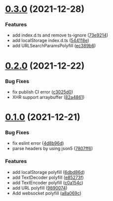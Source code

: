 # [0.3.0](https://gitee.com/originjs/openharmony-polyfill/compare/v0.2.0...v0.3.0) (2021-12-28)


### Features

* add index.d.ts and remove ts-ignore ([73e9214](https://gitee.com/originjs/openharmony-polyfill/commits/73e9214dac56389b1d6cf4fcee246243c241996b))
* add localStorage index.d.ts ([544118e](https://gitee.com/originjs/openharmony-polyfill/commits/544118e157273dd15ebae4425a27b2142285d6b2))
* add URLSearchParamsPolyfill ([ec389b6](https://gitee.com/originjs/openharmony-polyfill/commits/ec389b649fc0a616144b3d4bda7cc5942bb361ea))



# [0.2.0](https://gitee.com/originjs/openharmony-polyfill/compare/v0.1.0...v0.2.0) (2021-12-22)


### Bug Fixes

* fix publish CI error ([c3025d0](https://gitee.com/originjs/openharmony-polyfill/commits/c3025d06cff7bdc81fca8550008915e7c1447641))
* XHR support arraybuffer ([82a4861](https://gitee.com/originjs/openharmony-polyfill/commits/82a4861e4a8312df498cc61aa66ea1b3f2489217))



# [0.1.0](https://gitee.com/originjs/openharmony-polyfill/compare/e85273fa84d90e10c9d1651b097dbbdb5fb0ec39...v0.1.0) (2021-12-21)


### Bug Fixes

* fix eslint error ([4d8b96d](https://gitee.com/originjs/openharmony-polyfill/commits/4d8b96d2e90d5f600343fc812701e37c796291ab))
* parse headers by using json5 ([7807ff6](https://gitee.com/originjs/openharmony-polyfill/commits/7807ff6c99d646742630fb4dd44433e447132ce1))


### Features

* add localStorage polyfill ([6dbd86d](https://gitee.com/originjs/openharmony-polyfill/commits/6dbd86d9c0ebdae6a8644bf6d9876a07860f2ff0))
* add TextDecoder polyfill ([e85273f](https://gitee.com/originjs/openharmony-polyfill/commits/e85273fa84d90e10c9d1651b097dbbdb5fb0ec39))
* add TextEncoder polyfill ([c0a154c](https://gitee.com/originjs/openharmony-polyfill/commits/c0a154c729849a8a27991bc1e933afe6609e117b))
* add URL polyfill ([9890074](https://gitee.com/originjs/openharmony-polyfill/commits/9890074fab7e79e77aa71e2062161a2e4eb27612))
* Add websocket polyfill ([a8a069c](https://gitee.com/originjs/openharmony-polyfill/commits/a8a069cfd68744f9f324892a567e6996889cc4cf))



